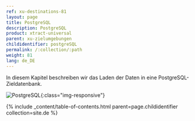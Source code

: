 ```yaml
---
ref: xu-destinations-81
layout: page
title: PostgreSQL
description: PostgreSQL
product: xtract-universal
parent: xu-zielumgebungen
childidentifier: postgreSQL
permalink: /:collection/:path
weight: 81
lang: de_DE
---
```


In diesem Kapitel beschreiben wir das Laden der Daten in eine PostgreSQL-Zieldatenbank.

![PostgreSQL](/img/content/xu/postgreSQL_architecture.png){:class="img-responsive"}

{% include _content/table-of-contents.html parent=page.childidentifier collection=site.de %}
